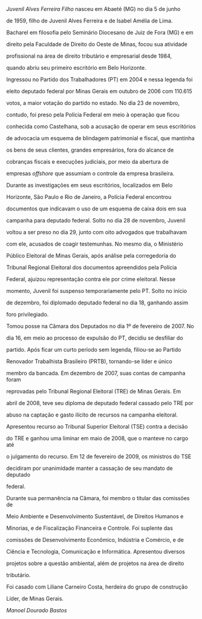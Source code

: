 

 



*Juvenil Alves Ferreira Filho* nasceu em Abaeté (MG) no dia 5 de junho

de 1959, filho de Juvenil Alves Ferreira e de Isabel Amélia de Lima.



Bacharel em filosofia pelo Seminário Diocesano de Juiz de Fora (MG) e em

direito pela Faculdade de Direito do Oeste de Minas, focou sua atividade

profissional na área de direito tributário e empresarial desde 1984,

quando abriu seu primeiro escritório em Belo Horizonte.



Ingressou no Partido dos Trabalhadores (PT) em 2004 e nessa legenda foi

eleito deputado federal por Minas Gerais em outubro de 2006 com 110.615

votos, a maior votação do partido no estado. No dia 23 de novembro,

contudo, foi preso pela Polícia Federal em meio à operação que ficou

conhecida como Castelhana, sob a acusação de operar em seus escritórios

de advocacia um esquema de blindagem patrimonial e fiscal, que mantinha

os bens de seus clientes, grandes empresários, fora do alcance de

cobranças fiscais e execuções judiciais, por meio da abertura de

empresas *offshore* que assumiam o controle da empresa brasileira.

Durante as investigações em seus escritórios, localizados em Belo

Horizonte, São Paulo e Rio de Janeiro, a Polícia Federal encontrou

documentos que indicavam o uso de um esquema de caixa dois em sua

campanha para deputado federal. Solto no dia 28 de novembro, Juvenil

voltou a ser preso no dia 29, junto com oito advogados que trabalhavam

com ele, acusados de coagir testemunhas. No mesmo dia, o Ministério

Público Eleitoral de Minas Gerais, após análise pela corregedoria do

Tribunal Regional Eleitoral dos documentos apreendidos pela Polícia

Federal, ajuizou representação contra ele por crime eleitoral. Nesse

momento, Juvenil foi suspenso temporariamente pelo PT. Solto no início

de dezembro, foi diplomado deputado federal no dia 18, ganhando assim

foro privilegiado.



Tomou posse na Câmara dos Deputados no dia 1º de fevereiro de 2007. No

dia 16, em meio ao processo de expulsão do PT, decidiu se desfiliar do

partido. Após ficar um curto período sem legenda, filiou-se ao Partido

Renovador Trabalhista Brasileiro (PRTB), tornando-se líder e único

membro da bancada. Em dezembro de 2007, suas contas de campanha foram

reprovadas pelo Tribunal Regional Eleitoral (TRE) de Minas Gerais. Em

abril de 2008, teve seu diploma de deputado federal cassado pelo TRE por

abuso na captação e gasto ilícito de recursos na campanha eleitoral.

Apresentou recurso ao Tribunal Superior Eleitoral (TSE) contra a decisão

do TRE e ganhou uma liminar em maio de 2008, que o manteve no cargo até

o julgamento do recurso. Em 12 de fevereiro de 2009, os ministros do TSE

decidiram por unanimidade manter a cassação de seu mandato de deputado

federal.



Durante sua permanência na Câmara, foi membro o titular das comissões de

Meio Ambiente e Desenvolvimento Sustentável, de Direitos Humanos e

Minorias, e de Fiscalização Financeira e Controle. Foi suplente das

comissões de Desenvolvimento Econômico, Indústria e Comércio, e de

Ciência e Tecnologia, Comunicação e Informática. Apresentou diversos

projetos sobre a questão ambiental, além de projetos na área de direito

tributário.



Foi casado com Liliane Carneiro Costa, herdeira do grupo de construção

Líder, de Minas Gerais.



*Manoel Dourado Bastos*



 



